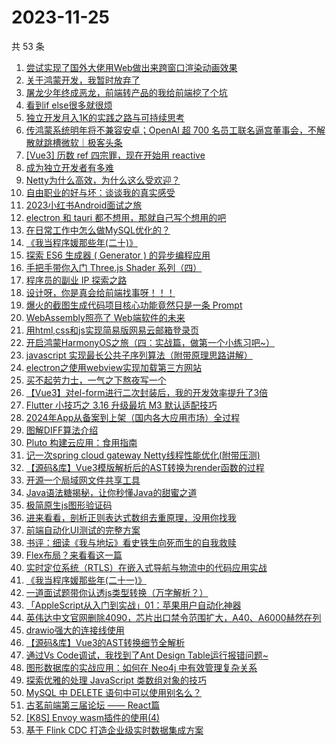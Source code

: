 # 2023-11-25

共 53 条

<!-- BEGIN JUEJIN -->
<!-- 最后更新时间 2023-11-25 10:15:42 +0800 -->
1. [尝试实现了国外大佬用Web做出来跨窗口渲染动画效果](https://juejin.cn/post/7304537142122266674)
1. [关于鸿蒙开发，我暂时放弃了](https://juejin.cn/post/7304538094736343052)
1. [屠龙少年终成恶龙，前端转产品的我给前端挖了个坑](https://juejin.cn/post/7303798788720115749)
1. [看到if else很多就很烦](https://juejin.cn/post/7304267413615312923)
1. [独立开发月入1K的实践之路与可持续思考](https://juejin.cn/post/7303847314896175116)
1. [传鸿蒙系统明年将不兼容安卓；OpenAI 超 700 名员工联名逼宫董事会，不解散就跳槽微软｜极客头条](https://juejin.cn/post/7303465518156644393)
1. [[Vue3] 历数 ref 四宗罪，现在开始用 reactive](https://juejin.cn/post/7304537142122070066)
1. [成为独立开发者有多难](https://juejin.cn/post/7304537109851144243)
1. [Netty为什么高效，为什么这么受欢迎？](https://juejin.cn/post/7303741790674567205)
1. [自由职业的好与坏：谈谈我的真实感受](https://juejin.cn/post/7304561386888511514)
1. [2023小红书Android面试之旅](https://juejin.cn/post/7304267413637333029)
1. [electron 和 tauri 都不想用，那就自己写个想用的吧](https://juejin.cn/post/7304538151480803366)
1. [在日常工作中怎么做MySQL优化的？](https://juejin.cn/post/7303816445040967743)
1. [《我当程序媛那些年(二十)》](https://juejin.cn/post/7304053759881297946)
1. [探索 ES6 生成器 ( Generator ) 的异步编程应用](https://juejin.cn/post/7303789264340795433)
1. [手把手带你入门 Three.js Shader 系列（四）](https://juejin.cn/post/7303797715393183796)
1. [程序员的副业 IP 探索之路](https://juejin.cn/post/7304282349944029224)
1. [设计呀，你是真会给前端找事呀！！！](https://juejin.cn/post/7304268647101939731)
1. [爆火的截图生成代码项目核心功能竟然只是一条 Prompt](https://juejin.cn/post/7303822514827362367)
1. [WebAssembly照亮了 Web端软件的未来](https://juejin.cn/post/7304053759880364058)
1. [用html,css和js实现简易版网易云邮箱登录页](https://juejin.cn/post/7303539518769446931)
1. [开启鸿蒙HarmonyOS之旅（四：实战篇，做第一个小练习吧~）](https://juejin.cn/post/7303789264341827625)
1. [javascript 实现最长公共子序列算法（附带原理思路讲解）](https://juejin.cn/post/7303828037161910282)
1. [electron之使用webview实现加载第三方网站](https://juejin.cn/post/7304183399886110755)
1. [买不起劳力士，一气之下熬夜写一个](https://juejin.cn/post/7304533060514971657)
1. [【Vue3】对el-form进行二次封装后，我的开发效率提升了3倍](https://juejin.cn/post/7303792111719464986)
1. [Flutter 小技巧之 3.16 升级最坑 M3 默认适配技巧](https://juejin.cn/post/7304537109850472499)
1. [2024年App从备案到上架（国内各大应用市场）全过程](https://juejin.cn/post/7304533060548247603)
1. [图解DIFF算法介绍](https://juejin.cn/post/7304182374601474089)
1. [Pluto 构建云应用：食用指南](https://juejin.cn/post/7304183399886209059)
1. [记一次spring cloud gateway Netty线程性能优化(附带压测)](https://juejin.cn/post/7304235650731049023)
1. [【源码&库】Vue3模版解析后的AST转换为render函数的过程](https://juejin.cn/post/7304540675667984395)
1. [开源一个局域网文件共享工具](https://juejin.cn/post/7304268951298392114)
1. [Java语法糖揭秘，让你秒懂Java的甜蜜之道](https://juejin.cn/post/7304271678975115315)
1. [极简原生js图形验证码](https://juejin.cn/post/7304182005285830693)
1. [进来看看，剖析正则表达式数组去重原理，没用你找我](https://juejin.cn/post/7304167526526468096)
1. [前端自动化UI测试的完整方案](https://juejin.cn/post/7303789262989017099)
1. [书评：细读《我与地坛》看史铁生向死而生的自我救赎](https://juejin.cn/post/7303798788719198245)
1. [Flex布局？来看看这一篇](https://juejin.cn/post/7303507436760842280)
1. [实时定位系统（RTLS）在嵌入式导航与物流中的代码应用实战](https://juejin.cn/post/7304167526526943232)
1. [《我当程序媛那些年(二十一)》](https://juejin.cn/post/7304598711992303654)
1. [一道面试题带你认透js类型转换（万字解析？）](https://juejin.cn/post/7304183129895780352)
1. [「AppleScript从入门到实战」01：苹果用户自动化神器](https://juejin.cn/post/7303789065235742770)
1. [英伟达中文官网删除4090，芯片出口禁令范围扩大，A40、A6000赫然在列](https://juejin.cn/post/7303828037161156618)
1. [drawio强大的连接线使用](https://juejin.cn/post/7303457912222597159)
1. [【源码&库】Vue3的AST转换细节全解析](https://juejin.cn/post/7304269145083904054)
1. [通过Vs Code调试，我找到了Ant Design Table运行报错问题~](https://juejin.cn/post/7304236047457599542)
1. [图形数据库的实战应用：如何在 Neo4j 中有效管理复杂关系](https://juejin.cn/post/7303792111718826010)
1. [探索优雅的处理 JavaScript 类数组对象的技巧](https://juejin.cn/post/7304537109850325043)
1. [MySQL 中 DELETE 语句中可以使用别名么？](https://juejin.cn/post/7304167050611326985)
1. [古茗前端第三届论坛 —— React篇](https://juejin.cn/post/7303739610055589940)
1. [[K8S] Envoy wasm插件的使用(4)](https://juejin.cn/post/7303798788719493157)
1. [基于 Flink CDC 打造企业级实时数据集成方案](https://juejin.cn/post/7303738150308315170)
<!-- END JUEJIN -->